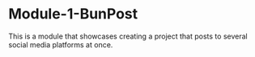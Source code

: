 # Module-1-BunPost
This is a module that showcases creating a project that posts to several social media platforms at once.

